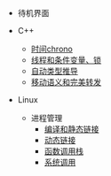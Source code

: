 - 待机界面

- C++
  - [时间chrono](C++/时间chrono.md)
  - [线程和条件变量、锁](C++/线程和条件变量、锁.md)
  - [自动类型推导](C++/自动类型推导.md)
  - [移动语义和完美转发](C++/移动语义和完美转发.md)

- Linux
  - 进程管理
    - [编译和静态链接](Linux和计组/进程管理/编译和静态链接.md)
    - [动态链接](Linux和计组/进程管理/动态链接.md)
    - [函数调用栈](Linux和计组/函数调用栈/x86_64函数调用栈.md)
    - [系统调用](Linux和计组/系统调用/系统调用.md)
